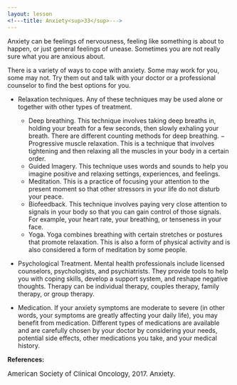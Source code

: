```yaml
---
layout: lesson
<!---title: Anxiety<sup>33</sup>--->
---
```


Anxiety can be feelings of nervousness, feeling like something is about to happen, or just general feelings of unease. Sometimes you are not really sure what you are anxious about. 

There is a variety of ways to cope with anxiety. Some may work for you, some may not. Try them out and talk with your doctor or a professional counselor to find the best options for you.

* Relaxation techniques. Any of these techniques may be used alone or together with other types of treatment.

	- Deep breathing. This technique involves taking deep breaths in, holding your breath for a few seconds, then slowly exhaling your breath. There are different counting methods for deep breathing.
	− Progressive muscle relaxation. This is a technique that involves tightening and then relaxing all the muscles in your body in a certain order.
	- Guided Imagery. This technique uses words and sounds to help you imagine positive and relaxing settings, experiences, and feelings. 
	- Meditation. This is a practice of focusing your attention to the present moment so that other stressors in your life do not disturb your peace. 
	- Biofeedback. This technique involves paying very close attention to signals in your body so that you can gain control of those signals. For example, your heart rate, your breathing, or tenseness in your face. 
	- Yoga. Yoga combines breathing with certain stretches or postures that promote relaxation. This is also a form of physical activity and is also considered a form of meditation by some people.

* Psychological Treatment. Mental health professionals include licensed counselors, psychologists, and psychiatrists. They provide tools to help you with coping skills, develop a support system, and reshape negative thoughts. Therapy can be individual therapy, couples therapy, family therapy, or group therapy. 

* Medication. If your anxiety symptoms are moderate to severe (in other words, your symptoms are greatly affecting your daily life), you may benefit from medication. Different types of medications are available and are carefully chosen by your doctor by considering your needs, potential side effects, other medications you take, and your medical history.

**References:**

<span style="font-size:15px;">American Society of Clinical Oncology, 2017. Anxiety.</span>
